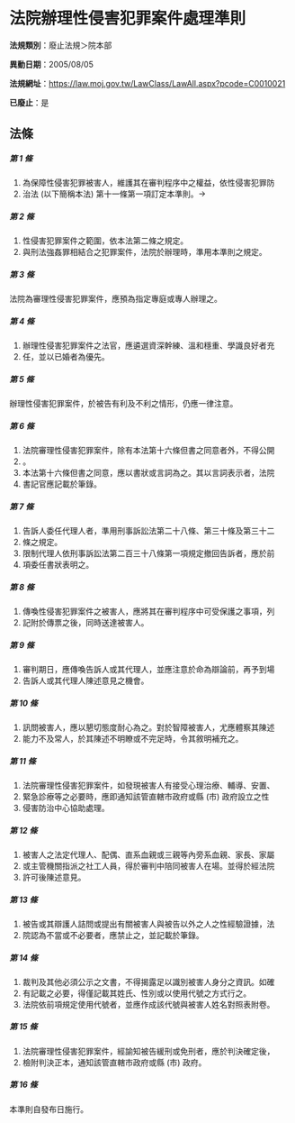 # 法院辦理性侵害犯罪案件處理準則

**法規類別**：廢止法規＞院本部

**異動日期**：2005/08/05  

**法規網址**：https://law.moj.gov.tw/LawClass/LawAll.aspx?pcode=C0010021

**已廢止**：是



## 法條
##### 第 1 條
1. 為保障性侵害犯罪被害人，維護其在審判程序中之權益，依性侵害犯罪防
1. 治法 (以下簡稱本法) 第十一條第一項訂定本準則。

##### 第 2 條
1. 性侵害犯罪案件之範圍，依本法第二條之規定。
1. 與刑法強姦罪相結合之犯罪案件，法院於辦理時，準用本準則之規定。

##### 第 3 條
法院為審理性侵害犯罪案件，應預為指定專庭或專人辦理之。

##### 第 4 條
1. 辦理性侵害犯罪案件之法官，應遴選資深幹練、溫和穩重、學識良好者充
1. 任，並以已婚者為優先。

##### 第 5 條
辦理性侵害犯罪案件，於被告有利及不利之情形，仍應一律注意。

##### 第 6 條
1. 法院審理性侵害犯罪案件，除有本法第十六條但書之同意者外，不得公開
1. 。
1. 本法第十六條但書之同意，應以書狀或言詞為之。其以言詞表示者，法院
1. 書記官應記載於筆錄。

##### 第 7 條
1. 告訴人委任代理人者，準用刑事訴訟法第二十八條、第三十條及第三十二
1. 條之規定。
1. 限制代理人依刑事訴訟法第二百三十八條第一項規定撤回告訴者，應於前
1. 項委任書狀表明之。

##### 第 8 條
1. 傳喚性侵害犯罪案件之被害人，應將其在審判程序中可受保護之事項，列
1. 記附於傳票之後，同時送達被害人。

##### 第 9 條
1. 審判期日，應傳喚告訴人或其代理人，並應注意於命為辯論前，再予到場
1. 告訴人或其代理人陳述意見之機會。

##### 第 10 條
1. 訊問被害人，應以懇切態度耐心為之。對於智障被害人，尤應體察其陳述
1. 能力不及常人，於其陳述不明瞭或不完足時，令其敘明補充之。

##### 第 11 條
1. 法院審理性侵害犯罪案件，如發現被害人有接受心理治療、輔導、安置、
1. 緊急診療等之必要時，應即通知該管直轄市政府或縣 (市) 政府設立之性
1. 侵害防治中心協助處理。

##### 第 12 條
1. 被害人之法定代理人、配偶、直系血親或三親等內旁系血親、家長、家屬
1. 或主管機關指派之社工人員，得於審判中陪同被害人在場。並得於經法院
1. 許可後陳述意見。

##### 第 13 條
1. 被告或其辯護人詰問或提出有關被害人與被告以外之人之性經驗證據，法
1. 院認為不當或不必要者，應禁止之，並記載於筆錄。

##### 第 14 條
1. 裁判及其他必須公示之文書，不得揭露足以識別被害人身分之資訊。如確
1. 有記載之必要，得僅記載其姓氏、性別或以使用代號之方式行之。
1. 法院依前項規定使用代號者，並應作成該代號與被害人姓名對照表附卷。

##### 第 15 條
1. 法院審理性侵害犯罪案件，經諭知被告緩刑或免刑者，應於判決確定後，
1. 檢附判決正本，通知該管直轄市政府或縣 (市) 政府。

##### 第 16 條
本準則自發布日施行。


